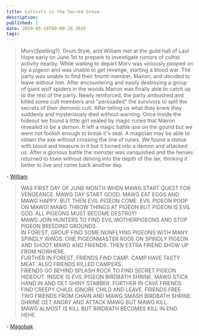 ```yaml
---
title: Cultists in the Sacred Grove
description: 
published: 1
date: 2020-05-18T00:00:20.303Z
tags: 
---
```


> Morv(Spelling?), Drum Style, and William met at the guild hall of Last Hope early on June 1st to prepare to investigate rumors of cultist activity nearby. While waiting to depart Morv was viciously pooped on by a pigeon and was unable to get revenge, starting a blood war. The party was unable to find their fourth member, Mairon, and decided to leave without him. After encountering and easily destroying a group of giant wolf spiders in the woods Mairon was finally able to catch up to the rest of the party. Newly reinforced, the party ambushed and killed some cult members and "persuaded" the survivors to spill the secrets of their demonic cult. After telling us what they knew they suddenly and mysteriously died without warning. Once inside the hideout we found a little girl sealed by magic runes that Mairon revealed to be a demon. It left a magic battle axe on the gound but we were not foolish enough to break it's seal. A magician may be able to obtain the axe without crossing the line of runes. We found a statue with blood and treasure in it but it turned into a demon and attacked us. After a glorious battle the monster was vanquished and the heroes returned to town without delving into the depth of the lair, thinking it better to live and come back another day.

\- [William](/characters/player/william)

> WAS FIRST DAY OF JUNE MONTH WHEN MAWG START QUEST FOR VENGEANCE.  MAWG DAY START GOOD.  MAWG EAT EGGS AND MAWG HAPPY.  BUT THEN EVIL PIGEON COME.  EVIL PIGEON POOP ON MAWG!  MAWG THROW THINGS AT PIGEON BUT PIGEON IS EVIL GOD.  ALL PIGEONS MUST BECOME DESTROY! 
\
MAWG JOIN HUNTERS TO FIND EVIL MOTHERPIGEONS AND STOP PIGEON BREEDING GROUNDS.
\
IN FOREST, GROUP FIND SOME NONFLYING PIGEONS WITH MANY SPINDLY WINGS.  ONE PIGEONMASTER RODE ON SPINDLY PIGEON AND SHOOT MAWG AND FRIENDS.  THEN EXTRA FRIEND SHOW UP FROM NOWHERE.
\
FURTHER IN FOREST, FRIENDS FIND CAMP.  CAMP HAVE TASTY MEAT.  ALSO FRIENDS KILLED CAMPERS.
\
FRIENDS GO BEHIND SPLASH ROCK TO FIND SECRET PIGEON HIDEOUT.  INSIDE IS EVIL PIGEON BIRDBATH SHRINE.  MAWG STICK HAND IN AND GET SHINY STABBER.  FURTHER IN CAVE FRIENDS FIND CREEPY CHILD.  IGNORE CHILD AND LEAVE.  FRIENDS FREE TWO FRIENDS FROM CHAIN AND MAWG SMASH BIRDBATH SHRINE.  SHRINE GET ANGRY AND ATTACK MAWG BUT MAWG KILL.
\
MAWG ALMOST IS KILL BUT BIRDBATH BECOMES KILL IN END.  HEHE.

\- [Magobak](/characters/player/magobak)
